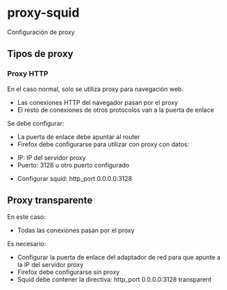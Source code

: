 # proxy-squid
Configuración de proxy
## Tipos de proxy
### Proxy HTTP
En el caso normal, solo se utiliza proxy para navegación web.
* Las conexiones HTTP del navegador pasan por el proxy
* El resto de conexiones de otros protocolos van a la puerta de enlace

Se debe configurar:

* La puerta de enlace debe apuntar al router
* Firefox debe configurarse para utilizar con proxy con datos:
- IP: IP del servidor proxy
- Puerto: 3128 u otro puerto configurado
* Configurar squid: http_port 0.0.0.0:3128
## Proxy transparente
En este caso:
* Todas las conexiones pasan por el proxy

Es necesario:

* Configurar la puerta de enlace del adaptador de red para que apunte a la IP del servidor proxy
* Firefox debe configurarse sin proxy
* Squid debe contener la directiva: http_port 0.0.0.0:3128 transparent


